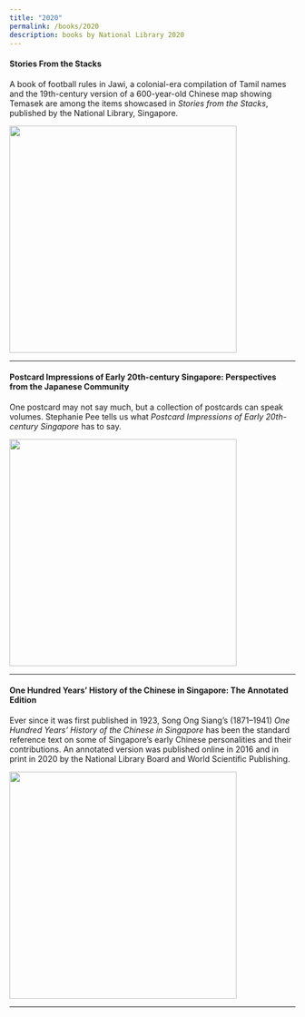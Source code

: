 ```yaml
---
title: "2020"
permalink: /books/2020
description: books by National Library 2020
---
```

#### <a style="text-decoration: none; font-weight: bold;" href="/vol-16/issue-4/jan-mar-2021/stacks" target="_blank">Stories From the Stacks</a>
<p>A book of football rules in Jawi, a colonial-era compilation of Tamil names and the 19th-century version of a 600-year-old Chinese map showing Temasek are among the items showcased in <i>Stories from the Stacks</i>, published by the National Library, Singapore. </p>
<img src="/images/Vol-16-issue-4/stacks/StoriesfromtheStacks.png" style="height:400px; width:auto">
<hr>

#### <a style="text-decoration: none; font-weight: bold;" href="/vol-16/issue-1/apr-jun-2020/history-through-postcards" target="_blank">Postcard Impressions of Early 20th-century Singapore: Perspectives from the Japanese Community</a> 
<p>One postcard may not say much, but a collection of postcards can speak volumes. Stephanie Pee tells us what <i>Postcard Impressions of Early 20th-century Singapore</i> has to say.</p> 
<img src="/images/Vol-16-issue-1%2FPostcards/Lim_Shao_Bin_mockup.png" style="height:400px; width:auto"> 
<hr>

#### <a style="text-decoration: none; font-weight: bold;" href="/vol-16/issue-1/apr-jun-2020/king" target="_blank">One Hundred Years’ History of the Chinese in Singapore: The Annotated Edition </a> 
<p>Ever since it was first published in 1923, Song Ong Siang’s (1871–1941) <i>One Hundred Years’ History of the Chinese in Singapore</i> has been the standard reference text on some of Singapore’s early Chinese personalities and their contributions. An annotated version was published online in 2016 and in print in 2020 by the National Library Board and World Scientific Publishing.</p> 
<img src="/images/Vol-16-issue-1%2Fking/One-hundred-book-mockup.png" style="height:400px; width:auto"> 
<hr>